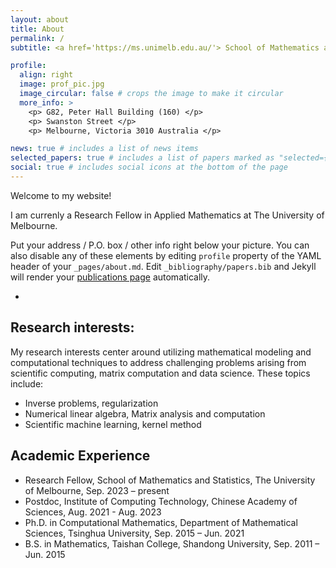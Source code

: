 ```yaml
---
layout: about
title: About
permalink: /
subtitle: <a href='https://ms.unimelb.edu.au/'> School of Mathematics and Statistics, The University of Melbourne </a>

profile:
  align: right
  image: prof_pic.jpg
  image_circular: false # crops the image to make it circular
  more_info: >
    <p> G82, Peter Hall Building (160) </p>
    <p> Swanston Street </p>
    <p> Melbourne, Victoria 3010 Australia </p>

news: true # includes a list of news items
selected_papers: true # includes a list of papers marked as "selected={true}"
social: true # includes social icons at the bottom of the page
---
```


Welcome to my website!

I am currenly a Research Fellow in Applied Mathematics at The University of Melbourne. 

Put your address / P.O. box / other info right below your picture. You can also disable any of these elements by editing `profile` property of the YAML header of your `_pages/about.md`. Edit `_bibliography/papers.bib` and Jekyll will render your [publications page](/al-folio/publications/) automatically.


- 
## Research interests:
My research interests center around utilizing mathematical modeling and computational techniques to address challenging problems arising from scientific computing, matrix computation and data science. These topics include:
- Inverse problems, regularization
- Numerical linear algebra, Matrix analysis and computation
- Scientific machine learning, kernel method

## Academic Experience
- Research Fellow, School of Mathematics and Statistics, The University of Melbourne, Sep. 2023 – present
- Postdoc, Institute of Computing Technology, Chinese Academy of Sciences, Aug. 2021 -  Aug. 2023
-  Ph.D. in Computational Mathematics, Department of Mathematical Sciences, Tsinghua University, Sep. 2015 – Jun. 2021
-  B.S. in Mathematics, Taishan College, Shandong University, Sep. 2011 – Jun. 2015

